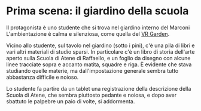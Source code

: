 # Prima scena: il giardino della scuola

Il protagonista è uno studente che si trova nel giardino interno del Marconi L'ambientazione è calma e silenziosa, come quella del [VR Garden](https://github.com/DavideSky/VR-Garden).

Vicino allo studente, sul tavolo nel giardino (sotto i pini), c'è una pila di libri e vari altri materiali di studio sparsi. In particolare c'è un libro di storia dell'arte aperto sulla Scuola di Atene di Raffaello, e un foglio da disegno con alcune linee tracciate sopra e accanto matita, squadre e riga. È evidente che stava studiando quelle materie, ma dall'impostazione generale sembra tutto abbastanza difficile e noioso.

Lo studente fa partire da un tablet una registrazione della descrizione della Scuola di Atene, che sembra piuttosto pedante e noiosa, e dopo aver sbattuto le palpebre un paio di volte, si addormenta.
